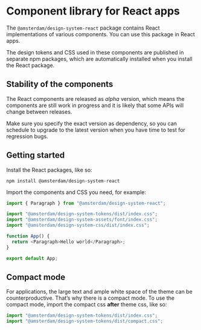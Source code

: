 <!-- @license CC0-1.0 -->

# Component library for React apps

The `@amsterdam/design-system-react` package contains React implementations of various components.
You can use this package in React apps.

The design tokens and CSS used in these components are published in separate npm packages,
which are automatically installed when you install the React package.

## Stability of the components

The React components are released as _alpha_ version, which means the components are still work in progress and it is likely that some APIs will change between releases.

Make sure you specify the exact version as dependency, so you can schedule to upgrade to the latest version when you have time to test for regression bugs.

<!-- TODO: add alpha, beta and production statuses to components. Also show in Storybook -->

## Getting started

Install the React packages, like so:

`npm install @amsterdam/design-system-react`

Import the components and CSS you need, for example:

```javascript
import { Paragraph } from "@amsterdam/design-system-react";

import "@amsterdam/design-system-tokens/dist/index.css";
import "@amsterdam/design-system-assets/font/index.css";
import "@amsterdam/design-system-css/dist/index.css";

function App() {
  return <Paragraph>Hello world</Paragraph>;
}

export default App;
```

## Compact mode

For applications, the large text and ample white space of the theme can be counterproductive.
That’s why there is a compact mode.
To use the compact mode, import the compact css **after** theme css, like so:

```javascript
import "@amsterdam/design-system-tokens/dist/index.css";
import "@amsterdam/design-system-tokens/dist/compact.css";
```
